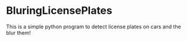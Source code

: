 # BluringLicensePlates

This is a simple python program to detect license plates on cars and the blur them! 
